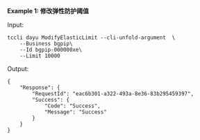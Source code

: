 **Example 1: 修改弹性防护阈值**



Input: 

```
tccli dayu ModifyElasticLimit --cli-unfold-argument  \
    --Business bgpip\
    --Id bgpip-000000xe\
    --Limit 10000
```

Output: 
```
{
    "Response": {
        "RequestId": "eac6b301-a322-493a-8e36-83b295459397",
        "Success": {
            "Code": "Success",
            "Message": "Success"
        }
    }
}
```

